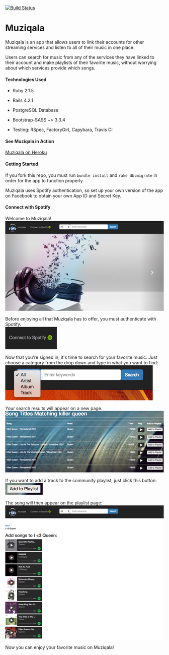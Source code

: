 [![Build Status](https://travis-ci.org/KateWood/muziqala.svg?branch=master)](https://travis-ci.org/KateWood/muziqala)

# Muziqala

Muziqala is an app that allows users to link their accounts for other streaming services and listen to all of their music in one place.

Users can search for music from any of the services they have linked to their account and make playlists of their favorite music, without worrying about which services provide which songs.

#### Technologies Used

* Ruby 2.1.5

* Rails 4.2.1

* PostgreSQL Database

* Bootstrap-SASS ~> 3.3.4

* Testing: RSpec, FactoryGirl, Capybara, Travis CI

#### See Muziqala in Action

[Muziqala on Heroku](https://muziqala.herokuapp.com/)

#### Getting Started

If you fork this repo, you must run `bundle install` and `rake db:migrate` in order for the app to function properly.

Muziqala uses Spotify authentication, so set up your own version of the app on Facebook to obtain your own App ID and Secret Key.

#### Connect with Spotify

Welcome to Muziqala!
<br>
![Muziqala Landing Page](/app/assets/images/muziqalalanding.png)

Before enjoying all that Muziqala has to offer, you must authenticate with Spotify.
<br>
![Connect to Spotify Button](/app/assets/images/connectbutton.png)

Now that you're signed in, it's time to search for your favorite music. Just choose a category from the drop down and type in what you want to find:
<br>
![Search](/app/assets/images/search.png)

Your search results will appear on a new page.
<br>
![Search Results](/app/assets/images/searchresults.png)

If you want to add a track to the community playlist, just click this button:
<br>
![Add to Playlist Button](/app/assets/images/addtoplaylist.png)

The song will then appear on the playlist page:
<br>
![Palylist](/app/assets/images/playlist.png)

Now you can enjoy your favorite music on Muziqala!






